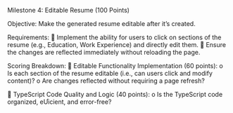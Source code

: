 Milestone 4: Editable Resume (100 Points) 

Objective:
Make the generated resume editable after it’s created. 

Requirements: 
 Implement the ability for users to click on sections of the resume (e.g., Education, Work 
Experience) and directly edit them. 
 Ensure the changes are reflected immediately without reloading the page. 

Scoring Breakdown: 
 Editable Functionality Implementation (60 points):
o Is each section of the resume editable (i.e., can users click and modify content)? 
o Are changes reflected without requiring a page refresh? 

 TypeScript Code Quality and Logic (40 points):
o Is the TypeScript code organized, eƯicient, and error-free? 
